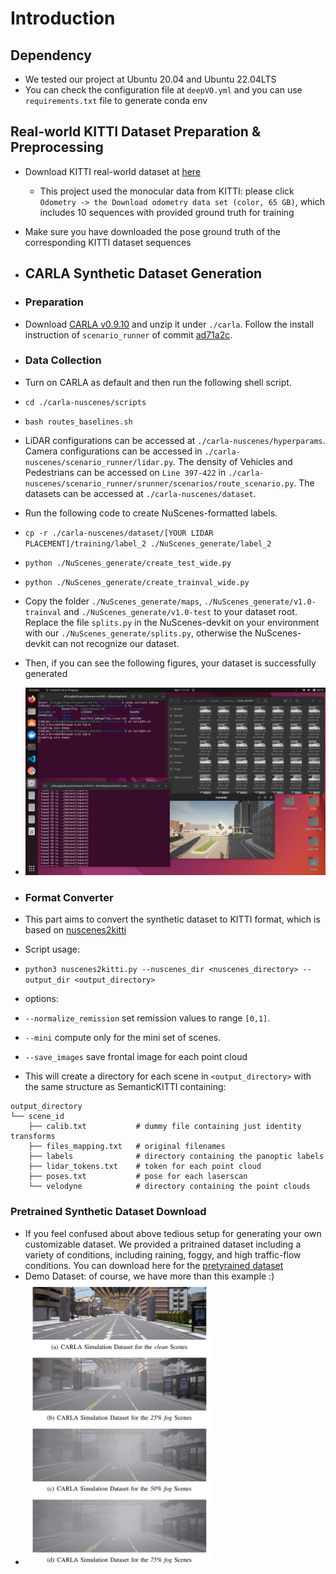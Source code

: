 # Introduction
## Dependency
- We tested our project at Ubuntu 20.04 and Ubuntu 22.04LTS
- You can check the configuration file at `deepVO.yml` and you can use `requirements.txt` file to generate conda env
## Real-world KITTI Dataset Preparation & Preprocessing
- Download KITTI real-world dataset at [here](https://www.cvlibs.net/datasets/kitti/)
   - This project used the monocular data from KITTI: please click `Odometry -> the Download odometry data set (color, 65 GB)`, which includes 10 sequences with provided ground truth for training
- Make sure you have downloaded the pose ground truth of the corresponding KITTI dataset sequences



- ## CARLA Synthetic Dataset Generation
- ### Preparation
- Download [CARLA v0.9.10](https://carla-releases.s3.eu-west-3.amazonaws.com/Linux/CARLA_0.9.10.tar.gz) and unzip it under `./carla`. Follow the install instruction of `scenario_runner` of commit [ad71a2c](https://github.com/carla-simulator/scenario_runner/tree/ad71a2c7ed012d735be2b1158fca51b0761ff26b).

- ### Data Collection
- Turn on CARLA as default and then run the following shell script.
- `cd ./carla-nuscenes/scripts`
- `bash routes_baselines.sh`
- LiDAR configurations can be accessed at `./carla-nuscenes/hyperparams`. Camera configurations can be accessed in `./carla-nuscenes/scenario_runner/lidar.py`. The density of Vehicles and Pedestrians can be accessed on `Line 397-422` in `./carla-nuscenes/scenario_runner/srunner/scenarios/route_scenario.py`. The datasets can be accessed at `./carla-nuscenes/dataset`.
- Run the following code to create NuScenes-formatted labels.
- `cp -r ./carla-nuscenes/dataset/[YOUR LIDAR PLACEMENT]/training/label_2 ./NuScenes_generate/label_2`
- `python ./NuScenes_generate/create_test_wide.py`
- `python ./NuScenes_generate/create_trainval_wide.py`
- Copy the folder `./NuScenes_generate/maps`, `./NuScenes_generate/v1.0-trainval` and `./NuScenes_generate/v1.0-test` to your dataset root. Replace the file `splits.py` in the NuScenes-devkit on your environment with our `./NuScenes_generate/splits.py`, otherwise the NuScenes-devkit can not recognize our dataset.

- Then, if you can see the following figures, your dataset is successfully generated 
- <img src="CARLA_run.png" alt="Successful Run" width="700"/>


- ### Format Converter
- This part aims to convert the synthetic dataset to KITTI format, which is based on [nuscenes2kitti](https://github.com/PRBonn/nuscenes2kitti)
- Script usage: 

- ```python3 nuscenes2kitti.py --nuscenes_dir <nuscenes_directory> --output_dir <output_directory>```

- options: 

- `--normalize_remission` set remission values to range `[0,1]`.

- `--mini` compute only for the mini set of scenes.

- `--save_images` save frontal image for each point cloud

- This will create a directory for each scene in `<output_directory>` with the same structure as SemanticKITTI containing:

```
output_directory
└── scene_id
    ├── calib.txt           # dummy file containing just identity transforms
    ├── files_mapping.txt   # original filenames
    ├── labels              # directory containing the panoptic labels
    ├── lidar_tokens.txt    # token for each point cloud
    ├── poses.txt           # pose for each laserscan
    └── velodyne            # directory containing the point clouds
```

### Pretrained Synthetic Dataset Download
- If you feel confused about above tedious setup for generating your own customizable dataset. We provided a pritrained dataset including a variety of conditions, including raining, foggy, and high traffic-flow conditions. You can download here for the [pretyrained dataset](https://drive.google.com/drive/folders/1GWc_3JzKqdBCun9hw0ZAAk10-ay9vUNK)
- Demo Dataset: of course, we have more than this example :)
- <img src="carla_demo_images.png" alt="Successful Run" width="300"/>


      


